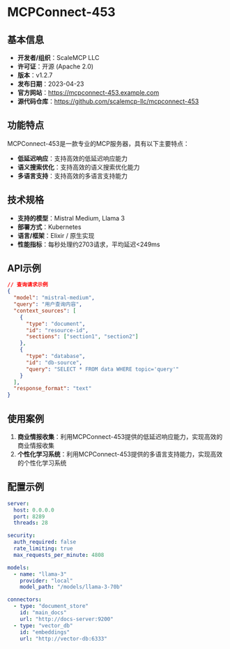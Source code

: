 # MCPConnect-453

## 基本信息

- **开发者/组织**：ScaleMCP LLC
- **许可证**：开源 (Apache 2.0)
- **版本**：v1.2.7
- **发布日期**：2023-04-23
- **官方网站**：https://mcpconnect-453.example.com
- **源代码仓库**：https://github.com/scalemcp-llc/mcpconnect-453

## 功能特点

MCPConnect-453是一款专业的MCP服务器，具有以下主要特点：

- **低延迟响应**：支持高效的低延迟响应能力
- **语义搜索优化**：支持高效的语义搜索优化能力
- **多语言支持**：支持高效的多语言支持能力


## 技术规格

- **支持的模型**：Mistral Medium, Llama 3
- **部署方式**：Kubernetes
- **语言/框架**：Elixir / 原生实现
- **性能指标**：每秒处理约2703请求，平均延迟<249ms

## API示例

```json
// 查询请求示例
{
  "model": "mistral-medium",
  "query": "用户查询内容",
  "context_sources": [
    {
      "type": "document",
      "id": "resource-id",
      "sections": ["section1", "section2"]
    },
    {
      "type": "database",
      "id": "db-source",
      "query": "SELECT * FROM data WHERE topic='query'"
    }
  ],
  "response_format": "text"
}
```

## 使用案例

1. **商业情报收集**：利用MCPConnect-453提供的低延迟响应能力，实现高效的商业情报收集
2. **个性化学习系统**：利用MCPConnect-453提供的多语言支持能力，实现高效的个性化学习系统


## 配置示例

```yaml
server:
  host: 0.0.0.0
  port: 8289
  threads: 28

security:
  auth_required: false
  rate_limiting: true
  max_requests_per_minute: 4808

models:
  - name: "llama-3"
    provider: "local"
    model_path: "/models/llama-3-70b"

connectors:
  - type: "document_store"
    id: "main_docs"
    url: "http://docs-server:9200"
  - type: "vector_db"
    id: "embeddings"
    url: "http://vector-db:6333"
```